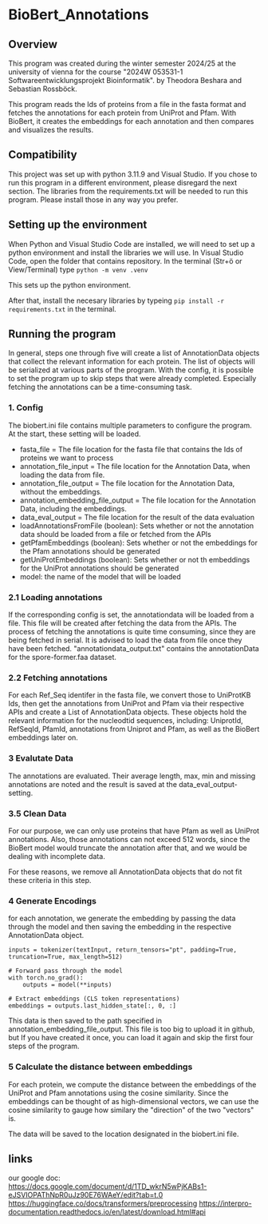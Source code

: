 # BioBert_Annotations

## Overview
This program was created during the winter semester 2024/25 at the university of vienna for the course "2024W 053531-1 Softwareentwicklungsprojekt Bioinformatik". by Theodora Beshara and Sebastian Rossböck.

This program reads the Ids of proteins from a file in the fasta format and fetches the annotations for each protein from UniProt and Pfam. With BioBert, it creates the embeddings for each annotation and then compares and visualizes the results.

## Compatibility

This project was set up with python 3.11.9 and Visual Studio. If you chose to run this program in a different environment, please disregard the next section. The libraries from the requirements.txt will be needed to run this program. Please install those in any way you prefer.

## Setting up the environment
When Python and Visual Studio Code are installed, we will need to set up a python environment and install the libraries we will use.
In Visual Studio Code, open the folder that contains repository.
In the terminal (Str+ö or View/Terminal) type ``` python -m venv .venv ```

This sets up the python environment.

After that, install the necesary libraries by typeing ``` pip install -r requirements.txt ``` in the terminal.

## Running the program

In general, steps one through five will create a list of AnnotationData objects that collect the relevant information for each protein. The list of objects will be serialized at various parts of the program. With the config, it is possible to set the program up to skip steps that were already completed. Especially fetching the annotations can be a time-consuming task.

### 1. Config
The biobert.ini file contains multiple parameters to configure the program. At the start, these setting will be loaded.

- fasta_file =  The file location for the fasta file that contains the Ids of proteins we want to process
- annotation_file_input =  The file location for the Annotation Data, when loading the data from file.
- annotation_file_output =  The file location for the Annotation Data, without the embeddings.
- annotation_embedding_file_output = The file location for the Annotation Data, including the embeddings.
- data_eval_output = The file location for the result of the data evaluation
- loadAnnotationsFromFile (boolean): Sets whether or not the annotation data should be loaded from a file or fetched from the APIs 
- getPfamEmbeddings (boolean): Sets whether or not the embeddings for the Pfam annotations should be generated
- getUniProtEmbeddings (boolean): Sets whether or not th embeddings for the UniProt annotations should be generated
- model: the name of the model that will be loaded

### 2.1 Loading annotations
If the corresponding config is set, the annotationdata will be loaded from a file. This file will be created after fetching the data from the APIs. The process of fetching the annotations is quite time consuming, since they are being fetched in serial. It is advised to load the data from file once they have been fetched. "annotationdata_output.txt" contains the annotationData for the spore-former.faa dataset.

### 2.2 Fetching annotations
For each Ref_Seq identifer in the fasta file, we convert those to UniProtKB Ids, then get the annotations from UniProt and Pfam via their respective APIs and create a List of AnnotationData objects. These objects hold the relevant information for the nucleodtid sequences, including: UniprotId, RefSeqId, PfamId, annotations from Uniprot and Pfam, as well as the BioBert embeddings later on.

### 3 Evalutate Data

The annotations are evaluated. Their average length, max, min and missing annotations are noted and the result is saved at the data_eval_output-setting. 

### 3.5 Clean Data

For our purpose, we can only use proteins that have Pfam as well as UniProt annotations. Also, those annotations can not exceed 512 words, since the BioBert model would truncate the annotation after that, and we would be dealing with incomplete data.

For these reasons, we remove all AnnotationData objects that do not fit these criteria in this step.

### 4 Generate Encodings

for each annotation, we generate the embedding by passing the data through the model and then saving the embedding in the respective AnnotationData object.
```
inputs = tokenizer(textInput, return_tensors="pt", padding=True, truncation=True, max_length=512)

# Forward pass through the model
with torch.no_grad():
    outputs = model(**inputs)

# Extract embeddings (CLS token representations)
embeddings = outputs.last_hidden_state[:, 0, :]
```
This data is then saved to the path specified in annotation_embedding_file_output. This file is too big to upload it in github, but If you have created it once, you can load it again and skip the first four steps of the program.

### 5 Calculate the distance between embeddings

For each protein, we compute the distance between the embeddings of the UniProt and Pfam annotations using the cosine similarity. Since the embeddings can be thought of as high-dimensional vectors, we can use the cosine similarity to gauge how similary the "direction" of the two "vectors" is.

The data will be saved to the location designated in the biobert.ini file.

## links
our google doc: https://docs.google.com/document/d/1TD_wkrN5wPjKABs1-eJSVIOPAThNpR0uJz90E76WAeY/edit?tab=t.0
https://huggingface.co/docs/transformers/preprocessing
https://interpro-documentation.readthedocs.io/en/latest/download.html#api

